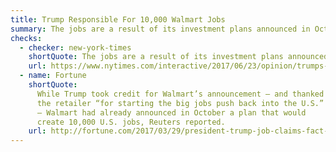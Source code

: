 ```yaml
---
title: Trump Responsible For 10,000 Walmart Jobs
summary: The jobs are a result of its investment plans announced in October 2016.
checks:
  - checker: new-york-times
    shortQuote: The jobs are a result of its investment plans announced in October 2016.
    url: https://www.nytimes.com/interactive/2017/06/23/opinion/trumps-lies.html
  - name: Fortune
    shortQuote:
      While Trump took credit for Walmart’s announcement — and thanked
      the retailer “for starting the big jobs push back into the U.S.”
      — Walmart had already announced in October a plan that would
      create 10,000 U.S. jobs, Reuters reported.
    url: http://fortune.com/2017/03/29/president-trump-job-claims-fact-check/
---
```

